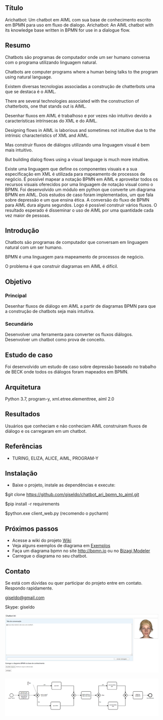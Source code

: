 ## Título

Arichatbot: Um chatbot em AIML com sua base de conhecimento escrito em BPMN para uso em fluxo de dialogo.
Arichatbot: An AIML chatbot with its knowledge base written in BPMN for use in a dialogue flow.

## Resumo
Chatbots são programas de computador onde um ser humano conversa com o programa utilizando linguagem natural.

Chatbots are computer programs where a human being talks to the program using natural language.

Existem diversas tecnologias associadas a construção de chatterbots  uma que se destaca é o AIML.

There are several technologies associated with the construction of chatterbots, one that stands out is AIML.

Desenhar fluxos em AIML é trabalhoso e por vezes não intuitivo devido a características intrínsecas do XML e do AIML.

Designing flows in AIML is laborious and sometimes not intuitive due to the intrinsic characteristics of XML and AIML.

Mas construir fluxos de diálogos utilizando uma linguagem visual é bem mais intuitivo. 

But building dialog flows using a visual language is much more intuitive.

Existe uma linguagem que define os componentes visuais e  a sua especificação em XML é utilizada para mapeamento de processos de negócio.
É possível mapear a notação BPMN em AIML e aproveitar todos os recursos visuais oferecidos por uma linguagem de notação visual como o BPMN. 
Foi desenvolvido um módulo em python que converte um diagrama BPMN em AIML. 
Dois estudos de caso foram implementados, um que fala sobre depressão e um que ensina ética. 
A conversão do fluxo de BPMN para AIML dura alguns segundos. Logo é possível construir vários fluxos. O resultado esperado é disseminar o uso de AIML por uma quantidade cada vez maior de pessoas.

## Introdução

Chatbots são programas de computador que conversam em linguagem natural com um ser humano.

BPMN é uma linguagem para mapeamento de processos de negócio.

O problema é que construir diagramas em AIML é difícil.

## Objetivo 

### Principal
Desenhar fluxos de diálogo em AIML a partir de diagramas BPMN para que a construção de chatbots
seja mais intuitiva. 

### Secundário

Desenvolver uma ferramenta para converter os fluxos diálogos.
Desenvolver um chatbot como prova de conceito.

## Estudo de caso

Foi desenvolvido um estudo de caso sobre depressão baseado no trabalho de BECK onde todos os diálogos foram mapeados em BPMN.

## Arquitetura

Python 3.7, program-y, xml.etree.elementtree, aiml 2.0

## Resultados

Usuários que conheciam e não conheciam AIML construiram fluxos de diálogo e os carregaram em um chatbot.

## Referências

- TURING, ELIZA, ALICE, AIML, PROGRAM-Y

## Instalação

- Baixe o projeto, instale as dependências e execute:

$git clone https://github.com/giseldo/chatbot_ari_bpmn_to_aiml.git 

$pip install -r requirements

$python.exe client_web.py  (recomendo o pycharm)

## Próximos passos
- Acesse a wiki do projeto [Wiki](https://github.com/giseldo/chatbot_ari_bpmn_to_aiml/wiki)
- Veja alguns exemplos de diagrama em [Exemplos](https://github.com/giseldo/chatdepressao/tree/master/exemplos)
- Faça um diagrama bpmn no site http://bpmn.io ou no [Bizagi Modeler](https://www.bizagi.com/pt)
- Carregue o diagrama no seu chatbot.

## Contato 

Se está com dúvidas ou quer participar do projeto entre em contato. Respondo rapidamente.

giseldo@gmail.com

Skype: giseldo

![tela do chatbot](./tela_chatbot.png)

![Diagrama BPM](./viewer.png)

